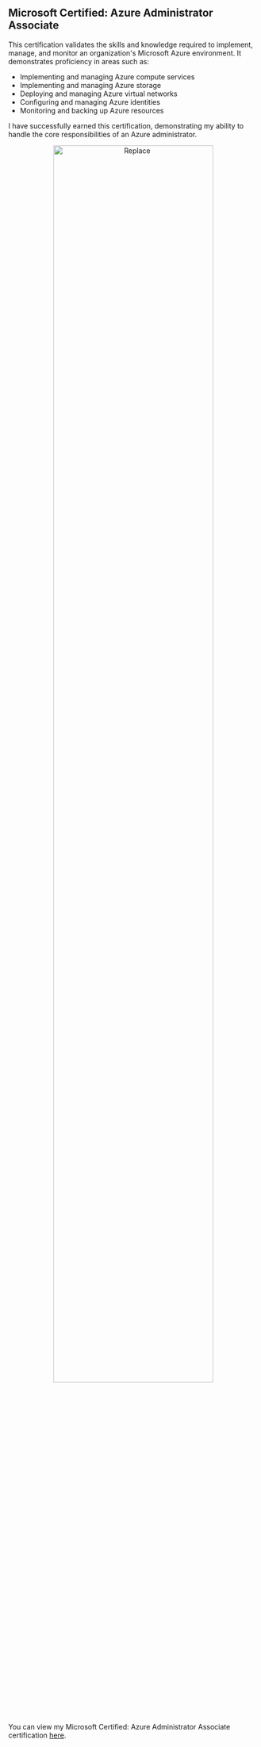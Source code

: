 ## Microsoft Certified: Azure Administrator Associate

This certification validates the skills and knowledge required to implement, manage, and monitor an organization's Microsoft Azure environment. It demonstrates proficiency in areas such as:

-   Implementing and managing Azure compute services
-   Implementing and managing Azure storage
-   Deploying and managing Azure virtual networks
-   Configuring and managing Azure identities
-   Monitoring and backing up Azure resources

I have successfully earned this certification, demonstrating my ability to handle the core responsibilities of an Azure administrator.

<p align="center">
  <img src="https://i.imgur.com/IYbNRcn.png" height="80%" width="80%" alt="Replace"/>
</p>
<br />
<br />

You can view my Microsoft Certified: Azure Administrator Associate certification [here](https://learn.microsoft.com/api/credentials/share/en-us/CharlesChineduDike-6108/F69631BF85475F19?sharingId=B176010945403D6A).
